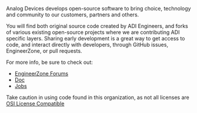 Analog Devices develops open-source software to bring choice, technology and community to our customers, partners and others.

You will find both original source code created by ADI Engineers, and forks of various existing open-source projects where we are contributing ADI specific layers. Sharing early development is a great way to get access to code, and interact directly with developers, through GitHub issues, EngineerZone, or pull requests.

For more info, be sure to check out:
 - [EngineerZone Forums](https://ez.analog.com)
 - [Doc](https://wiki.analog.com)
 - [Jobs](https://careers.analog.com/)

Take caution in using code found in this organization, as not all licenses are [OSI License Compatible](https://opensource.org/osd)
